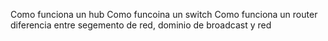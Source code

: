 Como funciona un hub
Como funcoina un switch
Como funciona un router
diferencia entre segemento de red, dominio de broadcast y red
